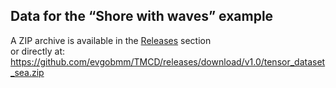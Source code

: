 ## Data for the “Shore with waves” example

A ZIP archive is available in the [Releases](../../../../releases) section  
or directly at: <https://github.com/evgobmm/TMCD/releases/download/v1.0/tensor_dataset_sea.zip>



